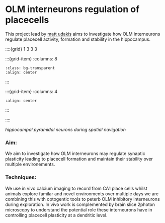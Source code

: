 # OLM interneurons regulation of placecells

This project lead by [matt udakis](../our-team/members/mattudakis) aims to investigate how OLM interneurons
regulate placecell activity, formation and stability in the hippocampus. 

::::{grid} 1 3 3 3

:::{grid-item}
:columns: 8
```{image} ../img/projects/inscopix_project_transparent.png 
:class: bg-transparent
:align: center
```
:::


:::{grid-item}
:columns: 4
```{image} ../img/projects/miniscope.gif
:align: center
```
:::

::::

*hippocampal pyramidal neurons during spatial navigation* 

### Aim:
We aim to investigate how OLM interneurons may regulate synaptic plasticity  leading to placecell formation and maintain their stability over multiple environements.

### Techniques:
We use in vivo calcium imaging to record from CA1 place cells whilst animals explore familar and novel environments over multiple days
we are combining this with optogentic tools to peterb OLM inhibitory interneurons during exploration. 
In vivo work is complemented by brain slice 2photon microscopy to understand the potential role these interneurons have in controlling placecell plasticity at a dendritic level. 


